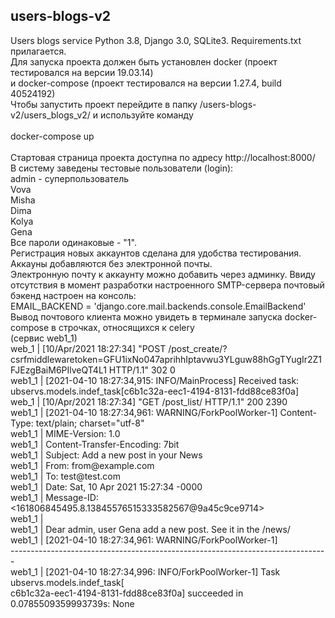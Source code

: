 <h2>users-blogs-v2</h2>
Users blogs service Python 3.8, Django 3.0, SQLite3. Requirements.txt прилагается.<br> 
Для запуска проекта должен быть установлен docker (проект тестировался на версии 19.03.14)<br>
и docker-compose (проект тестировался на версии 1.27.4, build 40524192)<br>
Чтобы запустить проект перейдите в папку /users-blogs-v2/users_blogs_v2/ и используйте команду <br>
<br>
docker-compose up<br>
<br>
Стартовая страница проекта доступна по адресу http://localhost:8000/<br>
В систему заведены тестовые пользователи (login):<br>
admin - суперпользователь<br>
Vova<br>
Misha<br>
Dima<br>
Kolya<br>
Gena <br>
Все пароли одинаковые - "1".<br>
Регистрация новых аккаунтов сделана для удобства тестирования. Аккауны добавляются без электронной почты.<br>
Электронную почту к аккаунту можно добавить через админку.
Ввиду отсутствия в момент разработки настроенного SMTP-сервера почтовый бэкенд настроен на консоль:<br>
EMAIL_BACKEND = 'django.core.mail.backends.console.EmailBackend' <br>
Вывод почтового клиента можно увидеть в терминале запуска docker-compose в строчках, относящихся к celery<br>
(сервис web1_1)<br>
web_1    | [10/Apr/2021 18:27:34] "POST /post_create/?csrfmiddlewaretoken=GFU1ixNo047aprihhIptavwu3YLguw88hGgTYugIr2Z1FJEzgBaiM6PIlveQT4L1 HTTP/1.1" 302 0<br>
web1_1   | [2021-04-10 18:27:34,915: INFO/MainProcess] Received task: ubservs.models.indef_task[c6b1c32a-eec1-4194-8131-fdd88ce83f0a]<br>
web_1    | [10/Apr/2021 18:27:34] "GET /post_list/ HTTP/1.1" 200 2390<br>
web1_1   | [2021-04-10 18:27:34,961: WARNING/ForkPoolWorker-1] Content-Type: text/plain; charset="utf-8"<br>
web1_1   | MIME-Version: 1.0<br>
web1_1   | Content-Transfer-Encoding: 7bit<br>
web1_1   | Subject: Add a new post in your News<br>
web1_1   | From: from@example.com<br>
web1_1   | To: test@test.com<br>
web1_1   | Date: Sat, 10 Apr 2021 15:27:34 -0000<br>
web1_1   | Message-ID: <161806845495.8.13845576515333582567@9a45c9ce9714><br>
web1_1   | <br>
web1_1   | Dear admin, user Gena add a new post. See it in the /news/<br>
web1_1   | [2021-04-10 18:27:34,961: WARNING/ForkPoolWorker-1] <br>-------------------------------------------------------------------------------<br>
web1_1   | [2021-04-10 18:27:34,996: INFO/ForkPoolWorker-1] Task ubservs.models.indef_task[<br>c6b1c32a-eec1-4194-8131-fdd88ce83f0a] succeeded in 0.0785509359993739s: None<br>
